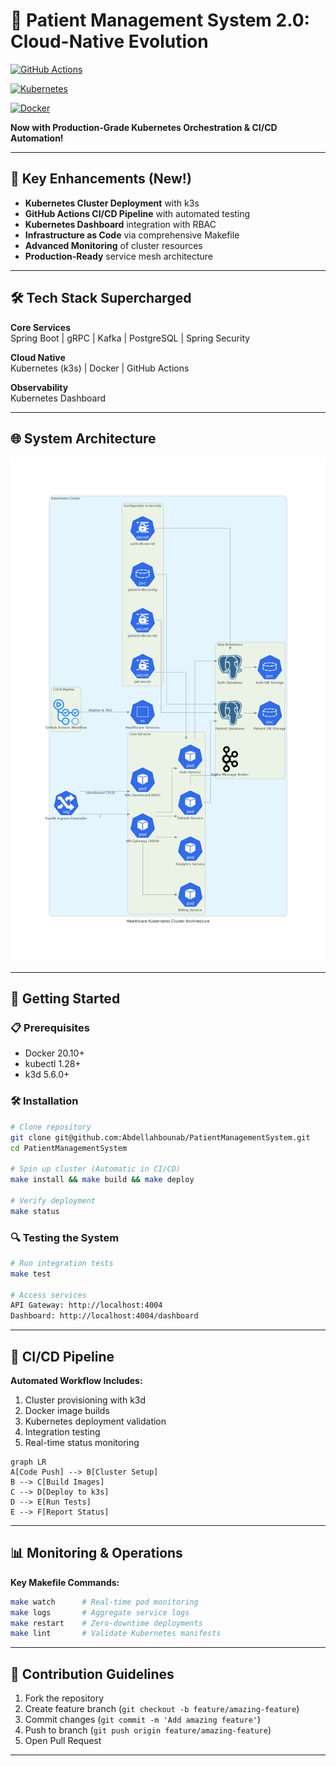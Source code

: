 # 🏥 Patient Management System 2.0: Cloud-Native Evolution

[![GitHub Actions](https://img.shields.io/github/actions/workflow/status/oussamazahh/PatientManagementSystem_k/ci.yaml?logo=github&label=CI/CD%20Pipeline)](https://github.com/oussamazahh/PatientManagementSystem_k/actions)

[![Kubernetes](https://img.shields.io/badge/kubernetes-%23326ce5.svg?logo=kubernetes&logoColor=white)](https://kubernetes.io)

[![Docker](https://img.shields.io/badge/docker-%230db7ed.svg?logo=docker&logoColor=white)](https://www.docker.com)

**Now with Production-Grade Kubernetes Orchestration & CI/CD Automation!**

---

## 🚀 Key Enhancements (New!)
- **Kubernetes Cluster Deployment** with k3s
- **GitHub Actions CI/CD Pipeline** with automated testing
- **Kubernetes Dashboard** integration with RBAC
- **Infrastructure as Code** via comprehensive Makefile
- **Advanced Monitoring** of cluster resources
- **Production-Ready** service mesh architecture

---

## 🛠️ Tech Stack Supercharged
**Core Services**  
Spring Boot | gRPC | Kafka | PostgreSQL | Spring Security

**Cloud Native**  
Kubernetes (k3s) | Docker | GitHub Actions 

**Observability**  
Kubernetes Dashboard

---

## 🌐 System Architecture
![Architecture Diagram](k3s/document/diagram.png)

---

## 🚦 Getting Started

### 📋 Prerequisites
- Docker 20.10+
- kubectl 1.28+
- k3d 5.6.0+

### 🛠️ Installation
```bash
# Clone repository
git clone git@github.com:Abdellahbounab/PatientManagementSystem.git
cd PatientManagementSystem

# Spin up cluster (Automatic in CI/CD)
make install && make build && make deploy

# Verify deployment
make status
```

### 🔍 Testing the System
```bash
# Run integration tests
make test

# Access services
API Gateway: http://localhost:4004
Dashboard: http://localhost:4004/dashboard
```

---

## 🔄 CI/CD Pipeline
**Automated Workflow Includes:**
1. Cluster provisioning with k3d
2. Docker image builds
3. Kubernetes deployment validation
4. Integration testing
5. Real-time status monitoring

```mermaid
graph LR
A[Code Push] --> B[Cluster Setup]
B --> C[Build Images]
C --> D[Deploy to k3s]
D --> E[Run Tests]
E --> F[Report Status]
```

---

## 📊 Monitoring & Operations
**Key Makefile Commands:**
```bash
make watch      # Real-time pod monitoring
make logs       # Aggregate service logs
make restart    # Zero-downtime deployments
make lint       # Validate Kubernetes manifests
```

---

## 🤝 Contribution Guidelines
1. Fork the repository
2. Create feature branch (`git checkout -b feature/amazing-feature`)
3. Commit changes (`git commit -m 'Add amazing feature'`)
4. Push to branch (`git push origin feature/amazing-feature`)
5. Open Pull Request

---